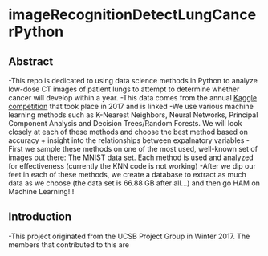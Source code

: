 # imageRecognitionDetectLungCancerPython

## Abstract
-This repo is dedicated to using data science methods in Python to analyze low-dose CT images of patient lungs to attempt to determine whether cancer will develop within a year.
-This data comes from the annual [Kaggle competition](https://www.kaggle.com/c/data-science-bowl-2017/data) that took place in 2017 and is linked
-We use various machine learning methods such as K-Nearest Neighbors, Neural Networks, Principal Component Analysis and 
Decision Trees/Random Forests. We will look closely at each of these methods and choose the best method based on accuracy + insight into the relationships between expalnatory variables 
-First we sample these methods on one of the most used, well-known set of images out there: The MNIST data set. Each method is used and analyzed for effectiveness (currently the KNN code is not working)
-After we dip our feet in each of these methods, we create a database to extract as much data as we choose (the data set is 66.88 GB after all...) and then go HAM on Machine Learning!!!

## Introduction
-This project originated from the UCSB Project Group in Winter 2017. The members that contributed to this are 
